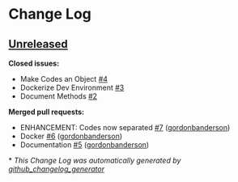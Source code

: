 # Change Log

## [Unreleased](https://github.com/gordonbanderson/ukpostcodes/tree/HEAD)

**Closed issues:**

- Make Codes an Object [\#4](https://github.com/gordonbanderson/ukpostcodes/issues/4)
- Dockerize Dev Environment [\#3](https://github.com/gordonbanderson/ukpostcodes/issues/3)
- Document Methods [\#2](https://github.com/gordonbanderson/ukpostcodes/issues/2)

**Merged pull requests:**

- ENHANCEMENT: Codes now separated [\#7](https://github.com/gordonbanderson/ukpostcodes/pull/7) ([gordonbanderson](https://github.com/gordonbanderson))
- Docker [\#6](https://github.com/gordonbanderson/ukpostcodes/pull/6) ([gordonbanderson](https://github.com/gordonbanderson))
- Documentation [\#5](https://github.com/gordonbanderson/ukpostcodes/pull/5) ([gordonbanderson](https://github.com/gordonbanderson))



\* *This Change Log was automatically generated by [github_changelog_generator](https://github.com/skywinder/Github-Changelog-Generator)*